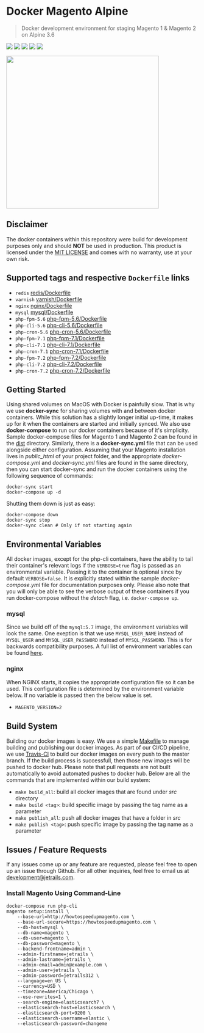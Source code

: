 # Docker Magento Alpine
> Docker development environment for staging Magento 1 & Magento 2 on Alpine 3.6

![](https://img.shields.io/travis/jetrails/docker-magento-alpine.svg?style=for-the-badge&colorB=9f9f9f)
![](https://img.shields.io/badge/License-MIT-lightgray.svg?style=for-the-badge)
![](https://img.shields.io/badge/Magento-All-lightgray.svg?style=for-the-badge)
![](https://img.shields.io/docker/stars/jetrails/magento-alpine.svg?style=for-the-badge&colorB=9f9f9f)
![](https://img.shields.io/docker/pulls/jetrails/magento-alpine.svg?style=for-the-badge&colorB=9f9f9f)

<img src="docs/images/preview.png" width="400px" />

## Disclaimer

The docker containers within this repository were build for development purposes only and should **NOT** be used in production. This product is licensed under the [MIT LICENSE](LICENSE.md) and comes with no warranty, use at your own risk.

## Supported tags and respective `Dockerfile` links
- `redis` [redis/Dockerfile](src/redis/Dockerfile)
- `varnish` [varnish/Dockerfile](src/varnish/Dockerfile)
- `nginx` [nginx/Dockerfile](src/nginx/Dockerfile)
- `mysql` [mysql/Dockerfile](src/mysql/Dockerfile)
- `php-fpm-5.6` [php-fpm-5.6/Dockerfile](src/php-fpm-5.6/Dockerfile)
- `php-cli-5.6` [php-cli-5.6/Dockerfile](src/php-cli-5.6/Dockerfile)
- `php-cron-5.6` [php-cron-5.6/Dockerfile](src/php-cron-5.6/Dockerfile)
- `php-fpm-7.1` [php-fpm-7.1/Dockerfile](src/php-fpm-7.1/Dockerfile)
- `php-cli-7.1` [php-cli-7.1/Dockerfile](src/php-cli-7.1/Dockerfile)
- `php-cron-7.1` [php-cron-7.1/Dockerfile](src/php-cron-7.1/Dockerfile)
- `php-fpm-7.2` [php-fpm-7.2/Dockerfile](src/php-fpm-7.2/Dockerfile)
- `php-cli-7.2` [php-cli-7.2/Dockerfile](src/php-cli-7.2/Dockerfile)
- `php-cron-7.2` [php-cron-7.2/Dockerfile](src/php-cron-7.2/Dockerfile)

## Getting Started

Using shared volumes on MacOS with Docker is painfully slow. That is why we use **docker-sync** for sharing volumes with and between docker containers. While this solution has a slightly longer initial up-time, it makes up for it when the containers are started and initially synced. We also use **docker-compose** to run our docker containers because of it's simplicity. Sample docker-compose files for Magento 1 and Magento 2 can be found in the [dist](dist) directory. Similarly, there is a __docker-sync.yml__ file that can be used alongside either configuration. Assuming that your Magento installation lives in _public_html_ of your project folder, and the appropriate _docker-compose.yml_ and _docker-sync.yml_ files are found in the same directory, then you can start docker-sync and run the docker containers using the following sequence of commands:

```shell
docker-sync start
docker-compose up -d
```

Shutting them down is just as easy:

```shell
docker-compose down
docker-sync stop
docker-sync clean # Only if not starting again
```

## Environmental Variables

All docker images, except for the php-cli containers, have the ability to tail their container's relevant logs if the `VERBOSE=true` flag is passed as an environmental variable. Passing it to the container is optional since by default `VERBOSE=false`. It is explicitly stated within the sample _docker-compose.yml_ file for documentation purposes only.  Please also note that you will only be able to see the verbose output of these containers if you run docker-compose without the _detach_ flag, i.e. `docker-compose up`.

### mysql
Since we build off of the `mysql:5.7` image, the environment variables will look the same. One exeption is that we use `MYSQL_USER_NAME` instead of `MYSQL_USER` and `MYSQL_USER_PASSWORD` instead of `MYSQL_PASSWORD`. This is for backwards compatibility purposes. A full list of environment variables can be found [here](https://hub.docker.com/_/mysql#environment-variables).

### nginx
When NGINX starts, it copies the appropriate configuration file so it can be used. This configuration file is determined by the environment variable below. If no variable is passed then the below value is set.
- `MAGENTO_VERSION=2`

## Build System

Building our docker images is easy. We use a simple [Makefile](Makefile) to manage building and publishing our docker images. As part of our CI/CD pipeline, we use [Travis-CI](https://travis-ci.org) to build our docker images on every push to the master branch. If the build process is successfull, then those new images will be pushed to docker hub. Please note that pull requests are not built automatically to avoid automated pushes to docker hub. Below are all the commands that are implemented within our build system:

- `make build_all`: build all docker images that are found under _src_ directory
- `make build <tag>`: build specific image by passing the tag name as a parameter
- `make publish_all`: push all docker images that have a folder in _src_
- `make publish <tag>`: push specific image by passing the tag name as a parameter

## Issues / Feature Requests

If any issues come up or any feature are requested, please feel free to open up an issue through Github. For all other inquiries, feel free to email us at development@jetrails.com.

### Install Magento Using Command-Line

```shell
docker-compose run php-cli
magento setup:install \
    --base-url=http://howtospeedupmagento.com \
    --base-url-secure=https://howtospeedupmagento.com \
    --db-host=mysql \
    --db-name=magento \
    --db-user=magento \
    --db-password=magento \
    --backend-frontname=admin \
    --admin-firstname=jetrails \
    --admin-lastname=jetrails \
    --admin-email=admin@example.com \
    --admin-user=jetrails \
    --admin-password=jetrails312 \
    --language=en_US \
    --currency=USD \
    --timezone=America/Chicago \
    --use-rewrites=1 \
    --search-engine=elasticsearch7 \
    --elasticsearch-host=elasticsearch \
    --elasticsearch-port=9200 \
    --elasticsearch-username=elastic \
    --elasticsearch-password=changeme
```
